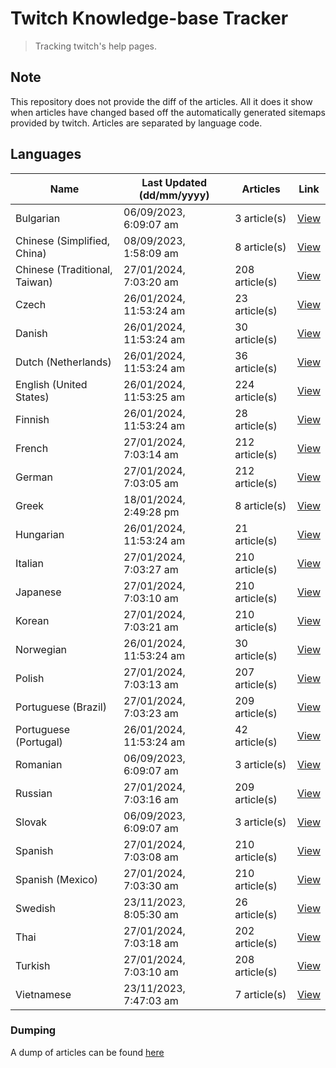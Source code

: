 # Twitch Knowledge-base Tracker
> Tracking twitch's help pages. 

## Note
This repository does not provide the diff of the articles. All it does it show when articles have changed based
off the automatically generated sitemaps provided by twitch. Articles are separated by language code.

## Languages

| Name                          | Last Updated (dd/mm/yyyy) | Articles       | Link                   |
|-------------------------------|---------------------------|----------------|------------------------|
| Bulgarian                     | 06/09/2023, 6:09:07 am    | 3 article(s)   | [View](docs/bg.md)     |
| Chinese (Simplified, China)   | 08/09/2023, 1:58:09 am    | 8 article(s)   | [View](docs/zh_CN.md)  |
| Chinese (Traditional, Taiwan) | 27/01/2024, 7:03:20 am    | 208 article(s) | [View](docs/zh_TW.md)  |
| Czech                         | 26/01/2024, 11:53:24 am   | 23 article(s)  | [View](docs/cs.md)     |
| Danish                        | 26/01/2024, 11:53:24 am   | 30 article(s)  | [View](docs/da.md)     |
| Dutch (Netherlands)           | 26/01/2024, 11:53:24 am   | 36 article(s)  | [View](docs/nl_NL.md)  |
| English (United States)       | 26/01/2024, 11:53:25 am   | 224 article(s) | [View](docs/en_US.md)  |
| Finnish                       | 26/01/2024, 11:53:24 am   | 28 article(s)  | [View](docs/fi.md)     |
| French                        | 27/01/2024, 7:03:14 am    | 212 article(s) | [View](docs/fr.md)     |
| German                        | 27/01/2024, 7:03:05 am    | 212 article(s) | [View](docs/de.md)     |
| Greek                         | 18/01/2024, 2:49:28 pm    | 8 article(s)   | [View](docs/el.md)     |
| Hungarian                     | 26/01/2024, 11:53:24 am   | 21 article(s)  | [View](docs/hu.md)     |
| Italian                       | 27/01/2024, 7:03:27 am    | 210 article(s) | [View](docs/it.md)     |
| Japanese                      | 27/01/2024, 7:03:10 am    | 210 article(s) | [View](docs/ja.md)     |
| Korean                        | 27/01/2024, 7:03:21 am    | 210 article(s) | [View](docs/ko.md)     |
| Norwegian                     | 26/01/2024, 11:53:24 am   | 30 article(s)  | [View](docs/no.md)     |
| Polish                        | 27/01/2024, 7:03:13 am    | 207 article(s) | [View](docs/pl.md)     |
| Portuguese (Brazil)           | 27/01/2024, 7:03:23 am    | 209 article(s) | [View](docs/pt_BR.md)  |
| Portuguese (Portugal)         | 26/01/2024, 11:53:24 am   | 42 article(s)  | [View](docs/pt_PT.md)  |
| Romanian                      | 06/09/2023, 6:09:07 am    | 3 article(s)   | [View](docs/ro.md)     |
| Russian                       | 27/01/2024, 7:03:16 am    | 209 article(s) | [View](docs/ru.md)     |
| Slovak                        | 06/09/2023, 6:09:07 am    | 3 article(s)   | [View](docs/sk.md)     |
| Spanish                       | 27/01/2024, 7:03:08 am    | 210 article(s) | [View](docs/es.md)     |
| Spanish (Mexico)              | 27/01/2024, 7:03:30 am    | 210 article(s) | [View](docs/es_MX.md)  |
| Swedish                       | 23/11/2023, 8:05:30 am    | 26 article(s)  | [View](docs/sv.md)     |
| Thai                          | 27/01/2024, 7:03:18 am    | 202 article(s) | [View](docs/th.md)     |
| Turkish                       | 27/01/2024, 7:03:10 am    | 208 article(s) | [View](docs/tr.md)     |
| Vietnamese                    | 23/11/2023, 7:47:03 am    | 7 article(s)   | [View](docs/vi.md)     |

### Dumping
A dump of articles can be found [here](docs/RAW.md)